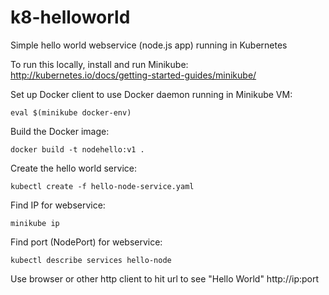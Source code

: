 # k8-helloworld
Simple hello world webservice (node.js app) running in Kubernetes 

To run this locally, install and run Minikube: http://kubernetes.io/docs/getting-started-guides/minikube/

Set up Docker client to use Docker daemon running in Minikube VM:
```
eval $(minikube docker-env)
```

Build the Docker image: 
```
docker build -t nodehello:v1 .
```

Create the hello world service:
```
kubectl create -f hello-node-service.yaml
```

Find IP for webservice:
```
minikube ip
```

Find port (NodePort) for webservice:
```
kubectl describe services hello-node
```

Use browser or other http client to hit url to see "Hello World"
http://ip:port

